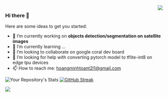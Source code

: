 <img align="right" src="https://github-readme-stats.vercel.app/api?username=hoangminhtoan&theme=dark&show_icons=true&hide_border=true&icon_color=586069&title_color=a0a9af">

### Hi there 👋

<!--**hoangminhtoan/hoangminhtoan** is a ✨ _special_ ✨ repository because its `README.md` (this file) appears on your GitHub profile.-->

Here are some ideas to get you started:

- 🔭 I’m currently working on <b>objects detection/segmentation on satellite images</b>
- 🌱 I’m currently learning ...
- 👯 I’m looking to collaborate on google coral dev board
- 🤔 I’m looking for help with converting pytorch model to tflite-int8 on edge tpu devices
- 📫 How to reach me: hoangminhtoant2l1@gmail.com

![Your Repository's Stats](https://github-readme-stats.vercel.app/api/top-langs/?username=hoangminhtoan&theme=blue-green&layout=compact)
[![GitHub Streak](https://github-readme-streak-stats.herokuapp.com/?user=hoangminhtoan&theme=dark)](https://git.io/streak-stats)

<img src="https://komarev.com/ghpvc/?username=hoangminhtoan"/>
